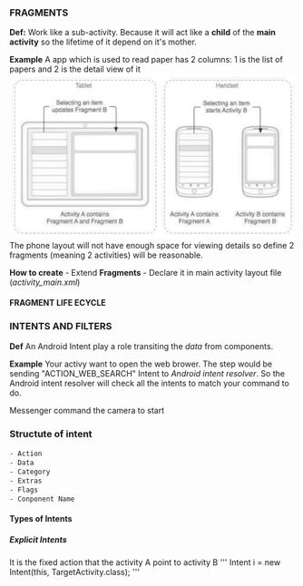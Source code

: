 ### FRAGMENTS	
**Def:** Work like a sub-activity. Because it will act like a **child** of the **main activity** so the lifetime of it depend on it's mother.

**Example**
A app which is used to read paper has 2 columns: 1 is the list of papers and 2 is the detail view of it
![Fragments Example](/pic/fragments.png)
The phone layout will not have enough space for viewing details so define 2 fragments (meaning 2 activities) will be reasonable.

**How to create**
	- Extend **Fragments**
	- Declare it in main activity layout file (*activity_main.xml*)

#### FRAGMENT LIFE ECYCLE



### INTENTS AND  FILTERS
**Def** An Android Intent play a role transiting the *data* from components. 

**Example**
 Your activy want to open the web brower. The step would be sending "ACTION_WEB_SEARCH" Intent to *Android intent resolver*. So the Android intent resolver will check all the intents to match your command to do.

Messenger command the camera to start

### Structute of intent
	- Action
	- Data
	- Category
	- Extras
	- Flags
	- Conponent Name

#### Types of Intents
##### Explicit Intents 
It is the fixed action that the activity A point to activity B
'''
Intent i = new Intent(this, TargetActivity.class);
'''



